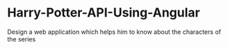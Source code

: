 # Harry-Potter-API-Using-Angular
 Design a web application which helps him to know about the characters of the series
